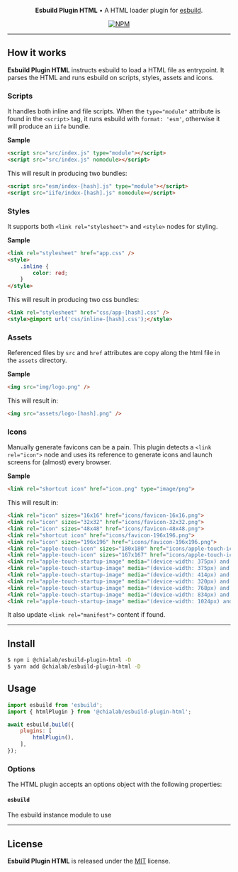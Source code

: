 <p align="center">
    <strong>Esbuild Plugin HTML</strong> • A HTML loader plugin for <a href="https://esbuild.github.io/">esbuild</a>.
</p>

<p align="center">
    <a href="https://www.npmjs.com/package/@chialab/esbuild-plugin-html"><img alt="NPM" src="https://img.shields.io/npm/v/@chialab/esbuild-plugin-html.svg?style=flat-square"></a>
</p>

---

## How it works

**Esbuild Plugin HTML** instructs esbuild to load a HTML file as entrypoint. It parses the HTML and runs esbuild on scripts, styles, assets and icons.

### Scripts

It handles both inline and file scripts. When the `type="module"` attribute is found in the `<script>` tag, it runs esbuild with `format: 'esm'`, otherwise it will produce an `iife` bundle.

**Sample**

```html
<script src="src/index.js" type="module"></script>
<script src="src/index.js" nomodule></script>
```

This will result in producing two bundles:

```html
<script src="esm/index-[hash].js" type="module"></script>
<script src="iife/index-[hash].js" nomodule></script>
```

### Styles

It supports both `<link rel="stylesheet">` and `<style>` nodes for styling.

**Sample**

```html
<link rel="stylesheet" href="app.css" />
<style>
    .inline {
        color: red;
    }
</style>
```

This will result in producing two css bundles:

```html
<link rel="stylesheet" href="css/app-[hash].css" />
<style>@import url('css/inline-[hash].css');</style>
```

### Assets

Referenced files by `src` and `href` attributes are copy along the html file in the `assets` directory.

**Sample**

```html
<img src="img/logo.png" />
```

This will result in:

```html
<img src="assets/logo-[hash].png" />
```

### Icons

Manually generate favicons can be a pain. This plugin detects a `<link rel="icon">` node and uses its reference to generate icons and launch screens for (almost) every browser.

**Sample**

```html
<link rel="shortcut icon" href="icon.png" type="image/png">
```

This will result in:

```html
<link rel="icon" sizes="16x16" href="icons/favicon-16x16.png">
<link rel="icon" sizes="32x32" href="icons/favicon-32x32.png">
<link rel="icon" sizes="48x48" href="icons/favicon-48x48.png">
<link rel="shortcut icon" href="icons/favicon-196x196.png">
<link rel="icon" sizes="196x196" href="icons/favicon-196x196.png">
<link rel="apple-touch-icon" sizes="180x180" href="icons/apple-touch-icon.png">
<link rel="apple-touch-icon" sizes="167x167" href="icons/apple-touch-icon-ipad.png">
<link rel="apple-touch-startup-image" media="(device-width: 375px) and (device-height: 812px) and (-webkit-device-pixel-ratio: 3)" href="icons/apple-launch-iphonex.png">
<link rel="apple-touch-startup-image" media="(device-width: 375px) and (device-height: 667px) and (-webkit-device-pixel-ratio: 2)" href="icons/apple-launch-iphone8.png">
<link rel="apple-touch-startup-image" media="(device-width: 414px) and (device-height: 736px) and (-webkit-device-pixel-ratio: 3)" href="icons/apple-launch-iphone8-plus.png">
<link rel="apple-touch-startup-image" media="(device-width: 320px) and (device-height: 568px) and (-webkit-device-pixel-ratio: 2)" href="icons/apple-launch-iphone5.png">
<link rel="apple-touch-startup-image" media="(device-width: 768px) and (device-height: 1024px) and (-webkit-device-pixel-ratio: 2)" href="icons/apple-launch-ipadair.png">
<link rel="apple-touch-startup-image" media="(device-width: 834px) and (device-height: 1112px) and (-webkit-device-pixel-ratio: 2)" href="icons/apple-launch-ipadpro10.png">
<link rel="apple-touch-startup-image" media="(device-width: 1024px) and (device-height: 1366px) and (-webkit-device-pixel-ratio: 2)" href="icons/apple-launch-ipadpro12.png">
```

It also update `<link rel="manifest">` content if found.

---

## Install

```sh
$ npm i @chialab/esbuild-plugin-html -D
$ yarn add @chialab/esbuild-plugin-html -D
```

## Usage

```js
import esbuild from 'esbuild';
import { htmlPlugin } from '@chialab/esbuild-plugin-html';

await esbuild.build({
    plugins: [
        htmlPlugin(),
    ],
});
```

### Options

The HTML plugin accepts an options object with the following properties:

#### `esbuild`

The esbuild instance module to use

---

## License

**Esbuild Plugin HTML** is released under the [MIT](https://github.com/chialab/rna/blob/master/packages/esbuild-plugin-html/LICENSE) license.
